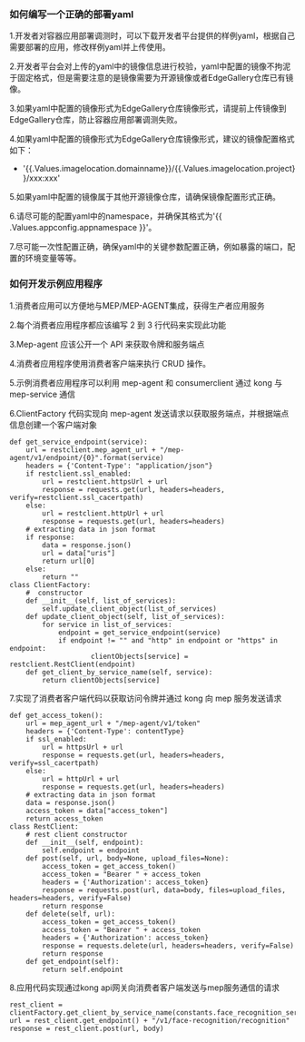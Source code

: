 ### 如何编写一个正确的部署yaml

1.开发者对容器应用部署调测时，可以下载开发者平台提供的样例yaml，根据自己需要部署的应用，修改样例yaml并上传使用。

2.开发者平台会对上传的yaml中的镜像信息进行校验，yaml中配置的镜像不拘泥于固定格式，但是需要注意的是镜像需要为开源镜像或者EdgeGallery仓库已有镜像。

3.如果yaml中配置的镜像形式为EdgeGallery仓库镜像形式，请提前上传镜像到EdgeGallery仓库，防止容器应用部署调测失败。 

4.如果yaml中配置的镜像形式为EdgeGallery仓库镜像形式，建议的镜像配置格式如下：
- '{{.Values.imagelocation.domainname}}/{{.Values.imagelocation.project}}/xxx:xxx'

5.如果yaml中配置的镜像属于其他开源镜像仓库，请确保镜像配置形式正确。

6.请尽可能的配置yaml中的namespace，并确保其格式为'{{ .Values.appconfig.appnamespace }}'。

7.尽可能一次性配置正确，确保yaml中的关键参数配置正确，例如暴露的端口，配置的环境变量等等。

### 如何开发示例应用程序

1.消费者应用可以方便地与MEP/MEP-AGENT集成，获得生产者应用服务

2.每个消费者应用程序都应该编写 2 到 3 行代码来实现此功能

3.Mep-agent 应该公开一个 API 来获取令牌和服务端点

4.消费者应用程序使用消费者客户端来执行 CRUD 操作。

5.示例消费者应用程序可以利用 mep-agent 和 consumerclient 通过 kong 与 mep-service 通信

6.ClientFactory 代码实现向 mep-agent 发送请求以获取服务端点，并根据端点信息创建一个客户端对象
```
def get_service_endpoint(service):
    url = restclient.mep_agent_url + "/mep-agent/v1/endpoint/{0}".format(service)
    headers = {'Content-Type': "application/json"}
    if restclient.ssl_enabled:
        url = restclient.httpsUrl + url
        response = requests.get(url, headers=headers, verify=restclient.ssl_cacertpath)
    else:
        url = restclient.httpUrl + url
        response = requests.get(url, headers=headers)
    # extracting data in json format
    if response:
        data = response.json()
        url = data["uris"]
        return url[0]
    else:
        return ""
class ClientFactory:
    #  constructor
    def __init__(self, list_of_services):
        self.update_client_object(list_of_services)
    def update_client_object(self, list_of_services):
        for service in list_of_services:
            endpoint = get_service_endpoint(service)
            if endpoint != "" and "http" in endpoint or "https" in endpoint:
                    clientObjects[service] = restclient.RestClient(endpoint)
    def get_client_by_service_name(self, service):
        return clientObjects[service]
```

7.实现了消费者客户端代码以获取访问令牌并通过 kong 向 mep 服务发送请求
```
def get_access_token():
    url = mep_agent_url + "/mep-agent/v1/token"
    headers = {'Content-Type': contentType}
    if ssl_enabled:
        url = httpsUrl + url
        response = requests.get(url, headers=headers, verify=ssl_cacertpath)
    else:
        url = httpUrl + url
        response = requests.get(url, headers=headers)
    # extracting data in json format
    data = response.json()
    access_token = data["access_token"]
    return access_token
class RestClient:
    # rest client constructor
    def __init__(self, endpoint):
        self.endpoint = endpoint
    def post(self, url, body=None, upload_files=None):
        access_token = get_access_token()
        access_token = "Bearer " + access_token
        headers = {'Authorization': access_token}
        response = requests.post(url, data=body, files=upload_files, headers=headers, verify=False)
        return response
    def delete(self, url):
        access_token = get_access_token()
        access_token = "Bearer " + access_token
        headers = {'Authorization': access_token}
        response = requests.delete(url, headers=headers, verify=False)
        return response
    def get_endpoint(self):
        return self.endpoint
```

8.应用代码实现通过kong api网关向消费者客户端发送与mep服务通信的请求
```
rest_client = clientFactory.get_client_by_service_name(constants.face_recognition_service)
url = rest_client.get_endpoint() + "/v1/face-recognition/recognition"
response = rest_client.post(url, body)
```
